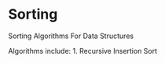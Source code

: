 # Sorting
Sorting Algorithms For Data Structures

Algorithms include:
    1. Recursive Insertion Sort